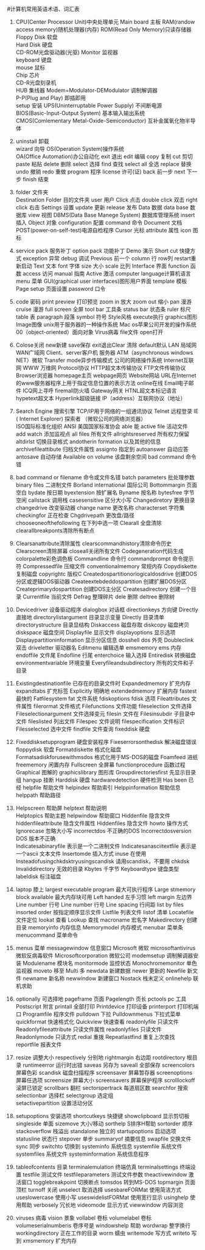 #计算机常用英语术语、词汇表
1. CPU(Center Processor Unit)中央处理单元
   Main board 主板
   RAM(randow access memory)随机处理器(内存)
   ROM(Read Only Memory)只读存储器     
   Floppy Disk 软盘  
   Hard Disk 硬盘      
   CD-ROM光盘驱动器(光驱)
   Monitor 监视器   
   keyboard 键盘    
   mouse 鼠标  
   Chip 芯片  
   CD-R光盘刻录机   
   HUB 集线器
   Modem=Modulator-DEModulator 调制解调器  
   P-P(Plug and Play) 即插即用   
   setup 安装
   UPS(Uninterruptable Power Supply) 不间断电源  
   BIOS(Basic-Input-Output System) 基本输入输出系统
   CMOS(Comlementary Metal-Oxide-Semiconductor) 互补金属氧化物半导体 

2. uninstall 卸载    
   wizard 向导
   OS(Operation System)操作系统                 
   OA(Office Automation)办公自动化
   exit 退出             edit 编辑       copy 复制         cut 剪切
   paste 粘贴            delete 删除     select 选择       find 查找
   select all 全选       replace 替换    undo 撤销
   redo 重做             program 程序    license 许可(证)
   back 前一步           next 下一步     finish 结束

3. folder 文件夹         
   Destination Folder 目的文件夹       user 用户
   Click 点击            double click 双击                   right click 右击
   Settings 设置         update 更新                         release 发布
   Data 数据             data base 数据库                    view 视图 
   DBMS(Data Base Manege System) 数据库管理系统              insert 插入
   Object 对象           configuration 配置                  command 命令
   Document 文档         POST(power-on-self-test)电源自检程序
   Cursor 光标           attribute 属性                      icon 图标

4. service pack 服务补丁  option pack 功能补丁               Demo 演示
  Short cut 快捷方式     exception  异常                    debug 调试
  Previous 前一个        column  行           row列         restart重新启动
  Text 文本              font 字体            size 大小      scale 比列
  Interface 界面         function 函数        access 访问    manual 指南
  Active    激活         computer language计算机语言         menu 菜单
  GUI(graphical user interfaces)图形用户界面                 template 模板
  Page setup 页面设置     password 口令

5. code 密码              print preview 打印预览              zoom in 放大
  zoom out 缩小          pan  漫游                           cruise 漫游
  full screen 全屏       tool bar 工具条                     status bar 状态条
  ruler 标尺             table 表        paragraph 段落      symbol 符号
  Style风格                  execute执行                  graphics图形
  Image图像                 unix用于服务器的一种操作系统
  Mac os苹果公司开发的操作系统            00（object-oriented）面向对象
  Virus病毒                 file文件                      open打开

6. Colose关闭        new新建             save保存      exit退出Clear 清除         default默认          LAN	局域网   WAN广域网
  Client、server客户机 服务器             ATM（asynchronous windows NET）微软
  Transfer mode异步传输模式              公司的网络操作系统
  Internet互联网                         WWW 万维网
  Protocol协议              HTTP超文本传输协议  FTP文件传输协议
  Browser浏览器           homepage主页               webpage网页
  Website网站             URL在Internet的www服务器程序上用于指定信息位置的表示方法       online在线      Email电子邮件  ICQ网上寻呼   firemall防火墙
  Gateway网关  HTNL超文本标记语言    hypetext超文本
  Hyperlink超级链接                          IP（address）互联网协议（地址） 
7. Search Engine  搜索引擎       TCP/IP用于网络的一组通讯协议
  Telnet  远程登录      IE (  Internet    Explorer) 探索者 （微软公司的网络浏览器）   
  ISO国际标准化组织       ANSI 美国国家标准协会
  able  能       active file 活动文件       add   watch 添加监视点
  all  files 所有文件      allrightsreserved  所有权力保留
  altdirlst  切换目录格式     andotherin formation  以及其他的信息
  archivefileattibute     归档文件属性         assignto   指定到
  autoanswer 自动应答          antosave  自动存储
  Available  on  volume   该盘剩余空间       bad  command   命令错


8. bad command or filename    命令或文件名错     batch   parameters    批处理参数   binary  files 二进制文件    Borland international 国际公司
Bottommargin   页面空白     bydate   按日期     byextension   按扩展名
Byname 按名称    bytesfree 字节空闲    callstack  调用栈  casesensitive  区分大小写
Changediretory  更换目录    changedrive 改变驱动器
change name 更改名称   characterset  字符集     checkingfor   正在检查
Chgdrivepath  更改盘/路径     chooseoneofthefollowing  在下列中选一项
Clearall  全盘清除       clearallbreakponts清除所有断点       

9. Clearsanattribute清除属性      clearscommandhistory清除命令历史 Clearscreen清除屏幕      closeall关闭所有文件
   Codegeneration代码生成              colorpalette彩色调色板  Commandline 命令行   commandprompt  命令提示符
   Compressedfile  压缩文件    conventionalmemory  常规内存   Copydiskette    复制磁盘    copyrightc    版权C
   Createdospartitionorlogicaldosdrive    创建DOS分区或逻辑DOS驱动器   Createextebdeddospartition      创建扩展DOS分区
   Createprimarydospartition     创建DOS主分区   Createsadirectory    创建一个目录
   Currentfile    当前文件   Defrag  整理碎片     dele  删除    deltree  删除树

10. Devicedriver  设备驱动程序    dialogbox 对话框   directionkeys 方向键
    Directly  直接地      directorylistargument  目录显示变量
    Directly  目录清单    directorystructure  目录显结构
    Diskaccess 磁盘存取   diskcopy         磁盘拷贝   diskspace   磁盘空间
    Displayfile  显示文件   displayoptions    显示选项
    Displaypartitioninformation   显示分区信息   dosshell dos 外壳 
    Doubleclink  双击     driveletter   驱动器名
   Editmenu   编辑选单    emsmemory ems  内存   endoffile   文件尾
   Endofline   行尾      enterchoice   输入选择
   Entiredisk  转换磁盘   environmentvariable  环境变量
   Everyfileandsubdirectory  所有的文件和子目录

11. Existingdestinationfile  已存在的目录文件时
    Expandedmemory  扩充内存   expandtabs  扩充标签
    Explicitly    明确地     extendedmemory  扩展内存   fastest  最快的
    Fatfilesystem fat 文件系统  fdiskoptions fdisk  选项
    Fileattributes  文件属性    filerormat  文件格式
    Filefunctions  文件功能    fileselection   文件选择
    Fileselectionargument 文件选择变元    filesin  文件在
    Filesinsubdir    子目录中文件      fileslisted  列出文件
    Filespec    文件说明       filespecification    文件标识
    Filesselected  选中文件     findfile      文件查询   fixeddisk  硬盘

12. Fixeddisksetupprogram  硬盘安装程序
     Fixeserrorsonthedisk    解决磁盘错误     floppydisk  软盘
     Formatdiskette   格式化磁盘
     Formatsadiskforusewithmsdos  格式化用于MS-DOS的磁盘
     Foamfeed  进纸       freememory  闲置内存
     Fullscreen  全屏幕     functionprocedure  函数过程
    Graphical  图解的     graphicslibrary  图形库
    Groupdirectoriesfirst  先显示目录组      hangup  挂断
    Harddisk   硬盘     hardwaredetection  硬件检测
   Has been   已经    helpfile  帮助文件    helpindex  帮助索引
   Helppinformation   帮助信息       helppath  帮助路径  
   
13. Helpscreen 帮助屏                         helptext 帮助说明  
  Helptopics 帮助主题                      helpwindow 帮助窗口
Hiddenfile 隐含文件                      hiddenfileattribute 隐含文件属性
Hiddenfiles 隐含文件                      howto 操作方式
Ignorecase 忽略大小写                    incorrectdos 不正确的DOS
Incorrectdosversion DOS 版本不正确    
Indicatesabinaryfile 表示是一个二进制文件
Indicatesanasciitextfile 表示是一个ascii 文本文件
Insertomde 插入方式                      inuse 在使用
Insteadofusingchkdsktryusingscandisk 请用scandisk，不要用 chkdsk
Invaliddirectory 无效的目录                Kbytes 千字节
Keyboardtype 键盘类型                   labeldisk 标注磁盘

14.  laptop 膝上             largest executable program 最大可执行程序
       Large stmemory block available 最大内存块可用
       Left handed 左手习惯        left margin 左边界
       Line number 行号           Line number 行号
       Line spacing 行间距       list by files insorted order 按指定顺序显示文件
       Listfile 列表文件            listof 清单
       Locatefile 文件定位          lookat 查看
       Lookup 查找               macroname 宏名字
       Makedirectory 创建目录      memoryinfo 内存信息
Memorymodel 内存模式      menubar 菜单条       menucommand 菜单命令

15.  menus 菜单                     messagewindow 信息窗口
       Microsoft 微软                microsoftantivirus 微软反病毒软件
       Microsoftcorporation 微软公司      modemsetup 调制解调器安装
       Modulename 模块名            monitormode  监控状态
       Monochromemonitor 单色监视器        moveto 移至
       Multi 多        newdata 新建数据      newer 更新的
       Newfile 新文件    newname 新名称      newwindow 新建窗口
       Nostack 栈末定义              onlinehelp 联机求助

16. optionally 可选择地              pageframe 页面
       Pagelength 页长                 pctools pc 工具
       Postscript 附言                  printall 全部打印
       Printdevice 打印设备             printerport 打印机端口
       Programfile 程序文件             pulldown 下拉
       Pulldownmenus 下拉式菜单        quickformat 快速格式化
       Quickview 快速查看              readonlyfile 只读文件
       Readonlyfileeattribute 只读文件属性      readonlyfiles 只读文件
       Readonlymode 只读方式           redial 重拨
       Repeatlastfind 重复上次查找        reportfile 报表文件

17. resize 调整大小                          respectively 分别地
      rightmargin 右边距                       rootdirectory 根目录
      runtimeerror 运行时出错                  saveas 另存为
      saveall 全部保存                         screencolors 屏幕色彩
      scandisk 磁盘扫描程序                    screensaver 屏幕暂存器
      screenoptions 屏幕任选项                  screensize 屏幕大小
      screensavers 屏幕保护程序                 scrolllockoff 滚屏已锁定
      scrollbars 翻栏                           sectorspertrack 每道扇区数
      searchfor 搜索                            selectionbar 选择栏
      selectgroup 选定组                                
      setactivepartition 设置活动分区

18. setupoptions 安装选项                      shortcutkeys 快捷键
      showclipboard 显示剪切板                  singleside 单面
      sizemove 大小/移动                        sorthelp S排序H帮助
      sortorder 顺序                             stackoverflow 栈溢出
      standalone 独立的                          startupoptions 启动选项
      statusline 状态行                           stepover 单步
      summaryof 摘要信息                       swapfile 交换文件
      sync 同步                                 switchto 切换到
      systeminfo 系统信息                        systemfile 系统文件
                                                systemfiles 系统文件
                                                systeminformation 系统信息程序
      
19. tableofcontents 目录                          terminalemulation 终端仿真
      terminalsettings 终端设置                     testfile 测试文件
      testfileparameters 测试文件参数                theactivewindow 激活窗口
      togglebreakpoint  切换断点                    tomsdos 转到MS-DOS
      topmargin 页面顶栏                          turnoff 关闭
      unselect 取消选择                            usesbareFORMat 使用简洁方式
      useslowercase 使用小写                      useswidelistFORMat 使用宽行显示
      usinghelp  使用帮助                         verbosely 冗长地
      videomode  显示方式                        viewwindow 内容浏览
      
20. viruses 病毒                                 vision 景象
      vollabel 卷标                                volumelabel 卷标 
      volumeserialnumberis 卷序号是                 windowshelp 帮助
      wordwrap 整字换行                           workingdirectory 正在工作的目录 
      worm  蠕虫                                  writemode 写方式
      writeto 写到                                  xmsmemory 扩充内存 
